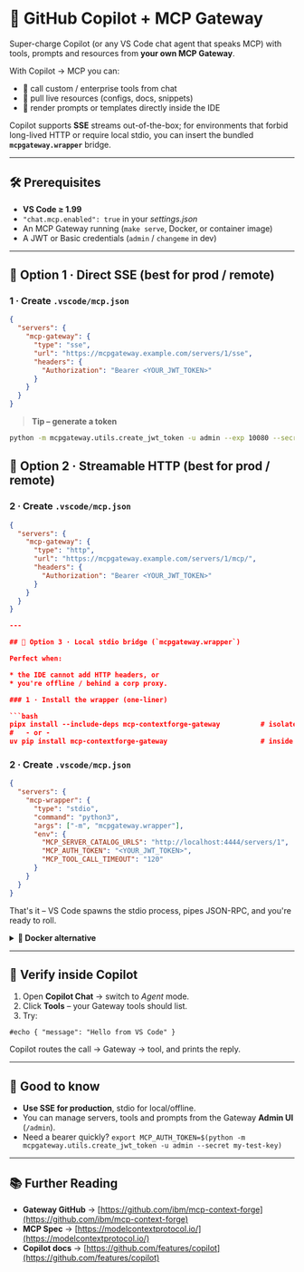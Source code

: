 # 🧠 GitHub Copilot + MCP Gateway

Super-charge Copilot (or any VS Code chat agent that speaks MCP) with tools, prompts and
resources from **your own MCP Gateway**.

With Copilot → MCP you can:

* 🔧 call custom / enterprise tools from chat
* 📂 pull live resources (configs, docs, snippets)
* 🧩 render prompts or templates directly inside the IDE

Copilot supports **SSE** streams out-of-the-box; for environments that forbid long-lived
HTTP or require local stdio, you can insert the bundled **`mcpgateway.wrapper`** bridge.

---

## 🛠 Prerequisites

* **VS Code ≥ 1.99**
* `"chat.mcp.enabled": true` in your *settings.json*
* An MCP Gateway running (`make serve`, Docker, or container image)
* A JWT or Basic credentials (`admin` / `changeme` in dev)

---

## 🔗 Option 1 · Direct SSE (best for prod / remote)

### 1 · Create `.vscode/mcp.json`

```json
{
  "servers": {
    "mcp-gateway": {
      "type": "sse",
      "url": "https://mcpgateway.example.com/servers/1/sse",
      "headers": {
        "Authorization": "Bearer <YOUR_JWT_TOKEN>"
      }
    }
  }
}
```

> **Tip – generate a token**

```bash
python -m mcpgateway.utils.create_jwt_token -u admin --exp 10080 --secret my-test-key
```

## 🔗 Option 2 · Streamable HTTP (best for prod / remote)

### 2 · Create `.vscode/mcp.json`

```json
{
  "servers": {
    "mcp-gateway": {
      "type": "http",
      "url": "https://mcpgateway.example.com/servers/1/mcp/",
      "headers": {
        "Authorization": "Bearer <YOUR_JWT_TOKEN>"
      }
    }
  }
}

---

## 🔗 Option 3 · Local stdio bridge (`mcpgateway.wrapper`)

Perfect when:

* the IDE cannot add HTTP headers, or
* you're offline / behind a corp proxy.

### 1 · Install the wrapper (one-liner)

```bash
pipx install --include-deps mcp-contextforge-gateway          # isolates in ~/.local/pipx/venvs
#   - or -
uv pip install mcp-contextforge-gateway                       # inside any uv/venv you like
```

### 2 · Create `.vscode/mcp.json`

```json
{
  "servers": {
    "mcp-wrapper": {
      "type": "stdio",
      "command": "python3",
      "args": ["-m", "mcpgateway.wrapper"],
      "env": {
        "MCP_SERVER_CATALOG_URLS": "http://localhost:4444/servers/1",
        "MCP_AUTH_TOKEN": "<YOUR_JWT_TOKEN>",
        "MCP_TOOL_CALL_TIMEOUT": "120"
      }
    }
  }
}
```

That's it – VS Code spawns the stdio process, pipes JSON-RPC, and you're ready to roll.

<details>
<summary><strong>🐳 Docker alternative</strong></summary>

```jsonc
{
  "command": "docker",
  "args": [
    "run", "--rm", "--network=host", "-i",
    "-e", "MCP_SERVER_CATALOG_URLS=http://localhost:4444/servers/1",
    "-e", "MCP_AUTH_TOKEN=<YOUR_JWT_TOKEN>",
    "ghcr.io/ibm/mcp-context-forge:latest",
    "python3", "-m", "mcpgateway.wrapper"
  ]
}
```

</details>

---

## 🧪 Verify inside Copilot

1. Open **Copilot Chat** → switch to *Agent* mode.
2. Click **Tools** – your Gateway tools should list.
3. Try:

```
#echo { "message": "Hello from VS Code" }
```

Copilot routes the call → Gateway → tool, and prints the reply.

---

## 📝 Good to know

* **Use SSE for production**, stdio for local/offline.
* You can manage servers, tools and prompts from the Gateway **Admin UI** (`/admin`).
* Need a bearer quickly?
  `export MCP_AUTH_TOKEN=$(python -m mcpgateway.utils.create_jwt_token -u admin --secret my-test-key)`

---

## 📚 Further Reading

* **Gateway GitHub** → [https://github.com/ibm/mcp-context-forge](https://github.com/ibm/mcp-context-forge)
* **MCP Spec** → [https://modelcontextprotocol.io/](https://modelcontextprotocol.io/)
* **Copilot docs** → [https://github.com/features/copilot](https://github.com/features/copilot)
